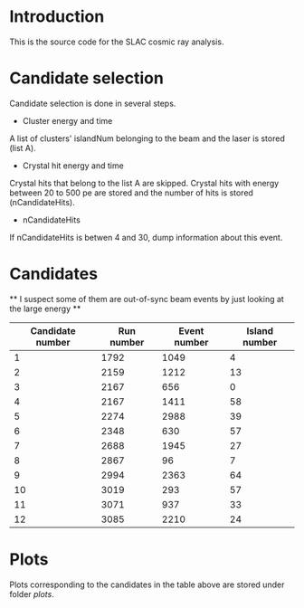 # Introduction 
This is the source code for the SLAC cosmic ray analysis.

# Candidate selection

Candidate selection is done in several steps.

* Cluster energy and time

A list of clusters' islandNum belonging to the beam and the laser is stored (list A).

* Crystal hit energy and time

Crystal hits that belong to the list A are skipped.
Crystal hits with energy between 20 to 500 pe are stored and the number of hits is stored (nCandidateHits).

* nCandidateHits

If nCandidateHits is betwen 4 and 30, dump information about this event.

# Candidates

** I suspect some of them are out-of-sync beam events by just looking at the large energy **

Candidate number | Run number | Event number | Island number
---------------- | ---------- | ------------ | -------------
1 | 1792 | 1049 | 4
2 | 2159 | 1212 | 13
3 | 2167 | 656 | 0
4 | 2167 | 1411 | 58
5 | 2274 | 2988 | 39
6 | 2348 | 630 | 57
7 | 2688 | 1945 | 27
8 | 2867 | 96 | 7
9 | 2994 | 2363 | 64
10 | 3019 | 293 | 57
11 | 3071 | 937 | 33
12 | 3085 | 2210 | 24

# Plots

Plots corresponding to the candidates in the table above are stored under folder _plots_.
